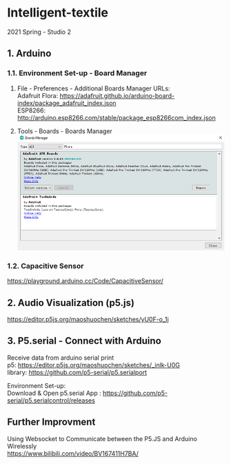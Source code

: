 # Intelligent-textile
2021 Spring - Studio 2

## 1. Arduino 
### 1.1. Environment Set-up - Board Manager
1. File - Preferences - Additional Boards Manager URLs:  
Adafruit Flora: https://adafruit.github.io/arduino-board-index/package_adafruit_index.json  
ESP8266: http://arduino.esp8266.com/stable/package_esp8266com_index.json

2. Tools - Boards - Boards Manager  
![board manager](Assets/image-20210602222607239.png)

### 1.2. Capacitive Sensor
https://playground.arduino.cc/Code/CapacitiveSensor/

## 2. Audio Visualization (p5.js)
https://editor.p5js.org/maoshuochen/sketches/yU0F-o_1j

## 3. P5.serial - Connect with Arduino
Receive data from arduino serial print  
p5: https://editor.p5js.org/maoshuochen/sketches/_inlk-U0G  
library: https://github.com/p5-serial/p5.serialport  

Environment Set-up:  
Download & Open p5.serial App : https://github.com/p5-serial/p5.serialcontrol/releases

## Further Improvment
Using Websocket to Communicate between the P5.JS and Arduino Wirelessly  
https://www.bilibili.com/video/BV167411H7BA/
